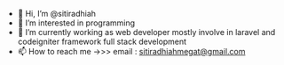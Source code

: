 - 👋 Hi, I’m @sitiradhiah
- 👀 I’m interested in programming
- 🌱 I’m currently working as web developer mostly involve in laravel and
  codeigniter framework full stack development
- 📫 How to reach me ->>> email : sitiradhiahmegat@gmail.com

<!---
sitiradhiah/sitiradhiah is a ✨ special ✨ repository because its `README.md` (this file) appears on your GitHub profile.
You can click the Preview link to take a look at your changes.
--->
